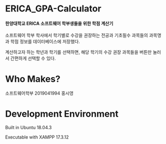 # ERICA_GPA-Calculator

#### 한양대학교 ERICA 소프트웨어 학부생들을 위한 학점 계산기

소프트웨어 학부 학사에서 학기별로 수강을 권장하는 전공과 기초필수 과목들의 과목명과 학점 정보를 데이터베이스에 저장했다.

계산하고자 하는 학년과 학기를 선택하면, 해당 학기의 수강 권장 과목들을 버튼만 눌러서 간편하게 선택할 수 있다.


# Who Makes?

소프트웨어학부 2019041994 홍시영


# Development Environment

Built in Ubuntu 18.04.3

Executable with XAMPP 17.3.12
